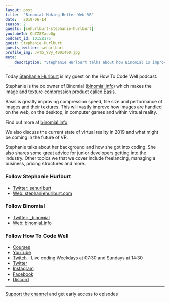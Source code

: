 ```yaml
---
layout: post
title:  "Binomial Making Better Web VR"
date:   2019-06-14
season: 2
guests: [sehurlburt-stephanie-hurlburt]
youtubeId: QbZZ8ZaopQg
podcast_id: 10152176
guest: Stephanie Hurlburt
guests_twitter: sehurlburt
profile_img: JvTb_YVy_400x400.jpg
meta:
    description: "Stephanie Hurlburt talks about how Binomial is improving image and texture rending on the web in this How To Code Well podcast"
---
```


Today [Stephanie Hurlburt](https://twitter.com/sehurlburt) is my guest on the How To Code Well podcast.

Stephanie is the co owner of Binomial ([binomial.info](http://binomial.info)) which makes the image and texture compression product called Basis.  

Basis is greatly improving compression speed, file size and performance of images and their textures.  This will vastly improve how images are handled on the web, on the desktop, in computer games and within virtual reality.

Find out more at [binomial.info](http://binomial.info)

We also discuss the current state of virtual reality in 2019 and what might be coming in the future of VR. 

Stephanie talks about her background and how she got into coding. She also shares some great advice for junior developers getting into the industry. Other topics we that we cover include freelancing, managing a business, pricing structures and more.

### Follow Stephanie Hurlburt
- [Twitter: sehurlburt](https://twitter.com/sehurlburt)
- [Web: stephaniehurlburt.com](http://stephaniehurlburt.com)

### Follow Binomial
- [Twitter:  _binomial](https://twitter.com/_binomial)
- [Web: binomial.info](http://binomial.info)

### Follow How To Code Well
- [Courses](http://howtocodewell.net)
- [YouTube](http://youtube.com/howtocodewell)
- [Twitch](http://twitch.tv/howtocodewell) - Live coding Weekdays at 07:30 and Sundays at 14:30
- [Twitter](https://twitter.com/howtocodewell)
- [Instagram](http://instagram.com/howtocodewell/)
- [Facebook](http://facebook.com/howtocodewell/)
- [Discord](http://howtocodewell.net/discord)

-------------------------------

[Support the channel](https://www.patreon.com/howToCodeWell) and get early access to episodes

